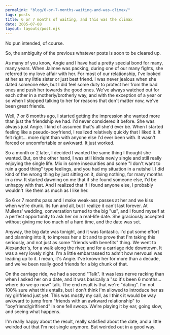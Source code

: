 ```yaml
---
permalink: "blog/6-or-7-months-waiting-and-was-climax/"
tags: posts
title: 6 or 7 months of waiting, and this was the climax
date: 2005-07-08
layout: layouts/post.njk
---
```


No pun intended, of course. 

So, the ambiguity of the previous whatever posts is soon to be cleared up. 

As many of you know, Angie and I have had a pretty special bond for many, many years. When Jaimee was packing, during one of our many fights, she referred to my love affair with her. For most of our relationship, I've looked at her as my little sister or just best friend. I was never jealous when she dated someone else, but I did feel some duty to protect her from the bad ones and push her towards the good ones. We've always watched out for each other in a motherly/brotherly way, and with the exception of a year or so when I stopped talking to her for reasons that don't matter now, we've been great friends. 

Well, 7 or 8 months ago, I started getting the impression she wanted more than just the friendship we had. I'd never considered it before. She was always just Angie. I kind of assumed that's all she'd ever be. When I started feeling like a pseudo-boyfriend, I realized relatively quickly that I liked it. It felt right... more right than with anyone else I'd ever been with. It wasn't forced or uncomfortable or awkward. It just worked. 

So a month or 2 later, I decided I wanted the same thing I thought she wanted. But, on the other hand, I was still kinda newly single and still really enjoying the single life. Mix in some insecurities and some "I don't want to ruin a good thing" type feelings, and you had my situation in a nutshell. I did kind of the wrong thing by just sitting on it, doing nothing, for many months in a row. It started dawning on me that if she found someone else, I'd be unhappy with that. And I realized that if I found anyone else, I probably wouldn't like them as much as I like her. 

So 6 or 7 months pass and I make weak-ass passes at her and we kiss when we're drunk. Its fun and all, but I realize it can't last forever. At Mullens' wedding, conversation turned to the big "us", and I found myself at a perfect opportunity to ask her on a real-life date. She graciously accepted without giving me too much of a hard time, and the date was set. 

Anyway, the big date was tonight, and it was fantastic. I'd put some effort and planning into it, to impress her a bit and to prove that I'm taking this seriously, and not just as some "friends with benefits" thing. We went to Alexander's, for a walk along the river, and for a carriage ride downtown. It was a very lovely night. I'm a little embarrassed to admit how nervousI was leading up to it. I mean, it's Angie. I've known her for more than a decade, and we've been really good friends for a big chunk of that. 

On the carriage ride, we had a second "Talk". It was less nerve racking than when I asked her on a date, and it was basically a "so it's been 6 months... where do we go now" talk. The end result is that we're "dating". I'm not 100% sure what this entails, but I don't think I'm allowed to introduce her as my girlfriend just yet. This was mostly my call, as I think it would be way awkward to jump from "friends with an awkward relationship" to "boyfriend/girlfriend" in one fell swoop. We're playing it by ear, going slow, and seeing what happens. 

I'm really happy about the result, really satisfied about the date, and a little weirded out that I'm not single anymore. But weirded out in a good way.
